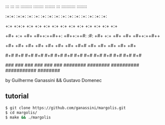 

<p>         :::   :::       :::     :::::::::   ::::::::   ::::::::  :::        ::::::::::: ::::::::    </p>
<p>       :+:+: :+:+:    :+: :+:   :+:    :+: :+:    :+: :+:    :+: :+:            :+:    :+:    :+:    </p>
<p>     +:+ +:+:+ +:+  +:+   +:+  +:+    +:+ +:+        +:+    +:+ +:+            +:+    +:+            </p>
<p>    +#+  +:+  +#+ +#++:++#++: +#++:++#:  :#:        +#+    +:+ +#+            +#+    +#++:++#++      </p>
<p>   +#+       +#+ +#+     +#+ +#+    +#+ +#+   +#+# +#+    +#+ +#+            +#+           +#+       </p>
<p>  #+#       #+# #+#     #+# #+#    #+# #+#    #+# #+#    #+# #+#            #+#    #+#    #+#        </p>
<p> ###       ### ###     ### ###    ###  ########   ########  ########## ########### ########          </p>
<p</p>
<p>                                                    by Guilherme Ganassini && Gustavo Domenec    </p>

tutorial
--------

```bash
$ git clone https://github.com/ganassini/margolis.git
$ cd margolis/
$ make && ./margolis
```
